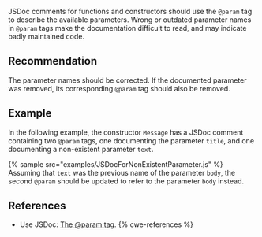 JSDoc comments for functions and constructors should use the `@param` tag to describe the available parameters. Wrong or outdated parameter names in `@param` tags make the documentation difficult to read, and may indicate badly maintained code.


## Recommendation
The parameter names should be corrected. If the documented parameter was removed, its corresponding `@param` tag should also be removed.


## Example
In the following example, the constructor `Message` has a JSDoc comment containing two `@param` tags, one documenting the parameter `title`, and one documenting a non-existent parameter `text`.

{% sample src="examples/JSDocForNonExistentParameter.js" %}
Assuming that `text` was the previous name of the parameter `body`, the second `@param` should be updated to refer to the parameter `body` instead.


## References
* Use JSDoc: [The @param tag](http://usejsdoc.org/tags-param.html).
{% cwe-references %}
